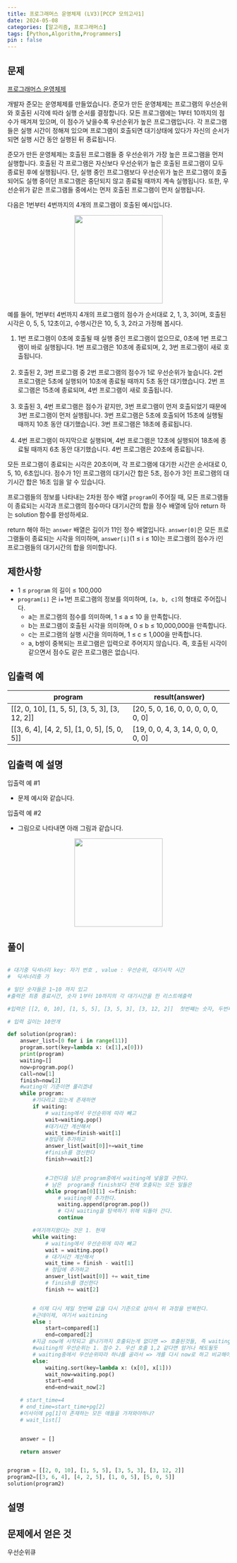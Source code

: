 ```yaml
---
title: 프로그래머스 운영체제 (LV3)[PCCP 모의고사1]
date: 2024-05-08
categories: [알고리즘, 프로그래머스]
tags: [Python,Algorithm,Programmers]
pin : false
---
```

## 문제
[프로그래머스 운영체제](https://school.programmers.co.kr/learn/courses/15008/15008-pccp-%EB%AA%A8%EC%9D%98%EA%B3%A0%EC%82%AC-1%ED%9A%8C)

개발자 준모는 운영체제를 만들었습니다. 준모가 만든 운영체제는 프로그램의 우선순위와 호출된 시각에 따라 실행 순서를 결정합니다. 모든 프로그램에는 1부터 10까지의 점수가 매겨져 있으며, 이 점수가 낮을수록 우선순위가 높은 프로그램입니다. 각 프로그램들은 실행 시간이 정해져 있으며 프로그램이 호출되면 대기상태에 있다가 자신의 순서가 되면 실행 시간 동안 실행된 뒤 종료됩니다.

준모가 만든 운영체제는 호출된 프로그램들 중 우선순위가 가장 높은 프로그램을 먼저 실행합니다. 호출된 각 프로그램은 자신보다 우선순위가 높은 호출된 프로그램이 모두 종료된 후에 실행됩니다. 단, 실행 중인 프로그램보다 우선순위가 높은 프로그램이 호출되어도 실행 중이던 프로그램은 중단되지 않고 종료될 때까지 계속 실행됩니다. 또한, 우선순위가 같은 프로그램들 중에서는 먼저 호출된 프로그램이 먼저 실행됩니다.

다음은 1번부터 4번까지의 4개의 프로그램이 호출된 예시입니다.

<div align='center'>
    <img src="../assets/img/programmers/운영체제/problem.png"  height="200px">
</div>

예를 들어, 1번부터 4번까지 4개의 프로그램의 점수가 순서대로 2, 1, 3, 3이며, 호출된 시각은 0, 5, 5, 12초이고, 수행시간은 10, 5, 3, 2라고 가정해 봅시다.

1. 1번 프로그램이 0초에 호출될 때 실행 중인 프로그램이 없으므로, 0초에 1번 프로그램이 바로 실행됩니다. 1번 프로그램은 10초에 종료되며, 2, 3번 프로그램이 새로 호출됩니다. <br><br>
2. 호출된 2, 3번 프로그램 중 2번 프로그램의 점수가 1로 우선순위가 높습니다. 2번 프로그램은 5초에 실행되어 10초에 종료될 때까지 5초 동안 대기했습니다. 2번 프로그램은 15초에 종료되며, 4번 프로그램이 새로 호출됩니다.<br><br>
3. 호출된 3, 4번 프로그램은 점수가 같지만, 3번 프로그램이 먼저 호출되었기 때문에 3번 프로그램이 먼저 실행됩니다. 3번 프로그램은 5초에 호출되어 15초에 실행될 때까지 10초 동안 대기했습니다. 3번 프로그램은 18초에 종료됩니다.<br><br>
4. 4번 프로그램이 마지막으로 실행되며, 4번 프로그램은 12초에 실행되어 18초에 종료될 때까지 6초 동안 대기했습니다. 4번 프로그램은 20초에 종료됩니다.

모든 프로그램이 종료되는 시각은 20초이며, 각 프로그램에 대기한 시간은 순서대로 0, 5, 10, 6초입니다. 점수가 1인 프로그램의 대기시간 합은 5초, 점수가 3인 프로그램의 대기시간 합은 16초 임을 알 수 있습니다.

프로그램들의 정보를 나타내는 2차원 정수 배열 `program`이 주어질 때, 모든 프로그램들이 종료되는 시각과 프로그램의 점수마다 대기시간의 합을 정수 배열에 담아 return 하는 solution 함수를 완성하세요.

return 해야 하는 `answer` 배열은 길이가 11인 정수 배열입니다. `answer[0]`은 모든 프로그램들이 종료되는 시각을 의미하며, `answer[i]`(1 ≤ i ≤ 10)는 프로그램의 점수가 i인 프로그램들의 대기시간의 합을 의미합니다.

## 제한사항

- 1 ≤ `program` 의 길이 ≤ 100,000
- `program[i]` 은 i+1번 프로그램의 정보를 의미하며, `[a, b, c]`의 형태로 주어집니다.
  - a는 프로그램의 점수를 의미하며, 1 ≤ a ≤ 10 을 만족합니다.
  - b는 프로그램이 호출된 시각을 의미하며, 0 ≤ b ≤ 10,000,000을 만족합니다.
  - c는 프로그램의 실행 시간을 의미하며, 1 ≤ c ≤ 1,000을 만족합니다.
  - a, b쌍이 중복되는 프로그램은 입력으로 주어지지 않습니다. 즉, 호출된 시각이 같으면서 점수도 같은 프로그램은 없습니다.


## 입출력 예


| program                          | result(answer)                        |
|----------------------------------|---------------------------------------|
| [[2, 0, 10], [1, 5, 5], [3, 5, 3], [3, 12, 2]] | [20, 5, 0, 16, 0, 0, 0, 0, 0, 0, 0] |
| [[3, 6, 4], [4, 2, 5], [1, 0, 5], [5, 0, 5]]   | [19, 0, 0, 4, 3, 14, 0, 0, 0, 0, 0] |



## 입출력 예 설명

입출력 예 #1
- 문제 예시와 같습니다.

입출력 예 #2
- 그림으로 나타내면 아래 그림과 같습니다.

<div align='center'>
    <img src="../assets/img/programmers/운영체제/input.png"  height="200px">
</div>

## 풀이

```python

# 대기중 딕셔너리 key: 자기 번호 , value : 우선순위, 대기시작 시간
#  딕셔너리중 가

# 일단 숫자들은 1~10 까지 있고
#출력은 최종 종료시간, 숫자 1부터 10까지의 각 대기시간을 한 리스트에출력

#입력은 [[2, 0, 10], [1, 5, 5], [3, 5, 3], [3, 12, 2]]  첫번쨰는 숫자, 두번째는 호출되는시각, 세번쨰는 수행되는거 걸리는시간

# 입력 길이는 10만개

def solution(program):
    answer_list=[0 for i in range(11)]
    program.sort(key=lambda x: (x[1],x[0]))
    print(program)
    waiting=[]
    now=program.pop()
    call=now[1]
    finish=now[2]
    #wating이 기준이면 풀리겠네
    while program:
        #기다리고 있는게 존재하면
        if waiting:
            # waiting에서 우선순위에 따라 뺴고
            wait=waiting.pop()
            #대기시간 계산해서
            wait_time=finish-wait[1]
            #정답에 추가하고
            answer_list[wait[0]]+=wait_time
            #finish를 갱신한다
            finish+=wait[2]


            #그런다음 남은 program중에서 waiting에 넣을껄 구한다.
            # 남은  program중 finish보다 전에 호출되는 모든 일들은
            while program[0][1] <=finish:
                # waiting에 추가한다.
                waiting.append(program.pop())
                # 다시 waiting을 탐색하기 위해 되돌아 간다.
                continue

        #여기까지왔다는 것은 1. 현재
        while waiting:
            # waiting에서 우선순위에 따라 뺴고
            wait = waiting.pop()
            # 대기시간 계산해서
            wait_time = finish - wait[1]
            # 정답에 추가하고
            answer_list[wait[0]] += wait_time
            # finish를 갱신한다
            finish += wait[2]


        # 이제 다시 제일 첫번째 값을 다시 기준으로 삼아서 위 과정을 반복한다.
        #근데이제, 여기서 waitining
        else :
            start=compared[1]
            end=compared[2]
        #지금 now에 시작되고 끝나기까지 호출되는게 없다면 => 호출된것들, 즉 waiting들을 정리해서 실행시키면됨
        #waiting의 우선순위는 1. 점수 2. 우선 호출 1,2 같다면 암거나 해도될듯
        # waiting중에서 우선순위따라 하나를 골라서 => 개를 다시 now로 하고 비교해야될듯
        else:
            waiting.sort(key=lambda x: (x[0], x[1]))
            wait_now=waiting.pop()
            start=end
            end=end+wait_now[2]

    # start_time=4
    # end_time=start_time+pg[2]
    #이사이에 pg[1]이 존재하는 모든 애들을 가져와야하나?
    # wait_list[]


    answer = []

    return answer


program = [[2, 0, 10], [1, 5, 5], [3, 5, 3], [3, 12, 2]]
program2=[[3, 6, 4], [4, 2, 5], [1, 0, 5], [5, 0, 5]]
solution(program2)
```

## 설명



## 문제에서 얻은 것


우선순위큐